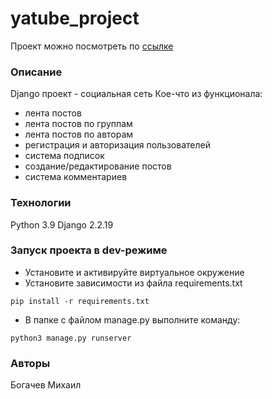 # yatube_project
Проект можно посмотреть по [ссылке](http://MikhailBogachev.pythonanywhere.com/ "Деплой на pythonanywhere")
### Описание
Django проект - социальная сеть
Кое-что из функционала:
- лента постов
- лента постов по группам
- лента постов по авторам
- регистрация и авторизация пользователей
- система подписок
- создание/редактирование постов
- система комментариев
### Технологии
Python 3.9
Django 2.2.19
### Запуск проекта в dev-режиме
- Установите и активируйте виртуальное окружение
- Установите зависимости из файла requirements.txt
```
pip install -r requirements.txt
``` 
- В папке с файлом manage.py выполните команду:
```
python3 manage.py runserver
```
### Авторы
Богачев Михаил 
